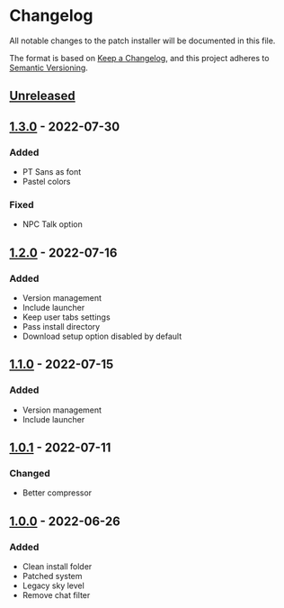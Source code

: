 # Changelog

All notable changes to the patch installer will be documented in this file.

The format is based on [Keep a Changelog](https://keepachangelog.com/en/1.0.0/),
and this project adheres to [Semantic Versioning](https://semver.org/spec/v2.0.0.html).

## [Unreleased]

## [1.3.0] - 2022-07-30

### Added

- PT Sans as font
- Pastel colors

### Fixed

- NPC Talk option

## [1.2.0] - 2022-07-16

### Added

- Version management
- Include launcher
- Keep user tabs settings
- Pass install directory
- Download setup option disabled by default

## [1.1.0] - 2022-07-15

### Added

- Version management
- Include launcher

## [1.0.1] - 2022-07-11

### Changed

- Better compressor

## [1.0.0] - 2022-06-26

### Added

- Clean install folder
- Patched system
- Legacy sky level
- Remove chat filter

[unreleased]: https://github.com/vae-soli-fr/client/compare/patch-v1.3.0...HEAD
[1.3.0]: https://github.com/vae-soli-fr/client/compare/patch-v1.2.0...patch-v1.3.0
[1.2.0]: https://github.com/vae-soli-fr/client/compare/patch-v1.1.0...patch-v1.2.0
[1.1.0]: https://github.com/vae-soli-fr/client/compare/patch-v1.0.1...patch-v1.1.0
[1.0.1]: https://github.com/vae-soli-fr/client/compare/patch-v1.0.0...patch-v1.0.1
[1.0.0]: https://github.com/vae-soli-fr/client/releases/tag/patch-v1.0.0
